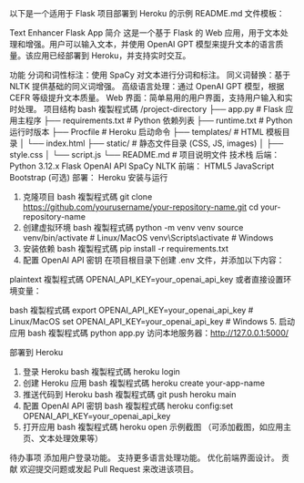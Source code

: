 
以下是一个适用于 Flask 项目部署到 Heroku 的示例 README.md 文件模板：

Text Enhancer Flask App
简介
这是一个基于 Flask 的 Web 应用，用于文本处理和增强。用户可以输入文本，并使用 OpenAI GPT 模型来提升文本的语言质量。该应用已经部署到 Heroku，并支持实时交互。

功能
分词和词性标注：使用 SpaCy 对文本进行分词和标注。
同义词替换：基于 NLTK 提供基础的同义词增强。
高级语言处理：通过 OpenAI GPT 模型，根据 CEFR 等级提升文本质量。
Web 界面：简单易用的用户界面，支持用户输入和实时处理。
项目结构
bash
複製程式碼
/project-directory
    ├── app.py                  # Flask 应用主程序
    ├── requirements.txt        # Python 依赖列表
    ├── runtime.txt             # Python 运行时版本
    ├── Procfile                # Heroku 启动命令
    ├── templates/              # HTML 模板目录
    │   └── index.html
    ├── static/                 # 静态文件目录 (CSS, JS, images)
    │   ├── style.css
    │   └── script.js
    └── README.md               # 项目说明文件
技术栈
后端：
Python 3.12.x
Flask
OpenAI API
SpaCy
NLTK
前端：
HTML5
JavaScript
Bootstrap (可选)
部署：
Heroku
安装与运行
1. 克隆项目
bash
複製程式碼
git clone https://github.com/yourusername/your-repository-name.git
cd your-repository-name
2. 创建虚拟环境
bash
複製程式碼
python -m venv venv
source venv/bin/activate    # Linux/MacOS
venv\Scripts\activate       # Windows
3. 安装依赖
bash
複製程式碼
pip install -r requirements.txt
4. 配置 OpenAI API 密钥
在项目根目录下创建 .env 文件，并添加以下内容：

plaintext
複製程式碼
OPENAI_API_KEY=your_openai_api_key
或者直接设置环境变量：

bash
複製程式碼
export OPENAI_API_KEY=your_openai_api_key   # Linux/MacOS
set OPENAI_API_KEY=your_openai_api_key      # Windows
5. 启动应用
bash
複製程式碼
python app.py
访问本地服务器：http://127.0.0.1:5000/

部署到 Heroku
1. 登录 Heroku
bash
複製程式碼
heroku login
2. 创建 Heroku 应用
bash
複製程式碼
heroku create your-app-name
3. 推送代码到 Heroku
bash
複製程式碼
git push heroku main
4. 配置 OpenAI API 密钥
bash
複製程式碼
heroku config:set OPENAI_API_KEY=your_openai_api_key
5. 打开应用
bash
複製程式碼
heroku open
示例截图
（可添加截图，如应用主页、文本处理效果等）

待办事项
添加用户登录功能。
支持更多语言处理功能。
优化前端界面设计。
贡献
欢迎提交问题或发起 Pull Request 来改进该项目。
